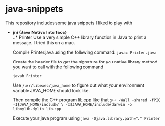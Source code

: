 # java-snippets
This repository includes some java snippets I liked to play with

+ **jni (Java Native Interface)**    
..* Printer
  Use a very simple C++ library function in Java to print a message.
  I tried this on a mac.

  Compile Printer.java using the following command:
  ``javac Printer.java``

  Create the header file to get the signature for you native library
  method you want to call with the following command

  ``javah Printer``

  Use ``/usr/libexec/java_home`` to figure out what your environment variable
  JAVA_HOME should look like.

  Then compile the C++ program lib.cpp like that
  ``g++ -Wall -shared -fPIC -I$JAVA_HOME/include/ \
      -I$JAVA_HOME/include/darwin -o libmylib.dylib lib.cpp``

  Execute your java program using
  ``java -Djava.library.path="." Printer``
